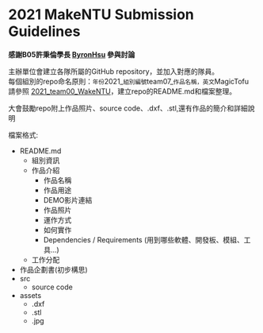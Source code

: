 # 2021 MakeNTU Submission Guidelines

**感謝B05許秉倫學長 [ByronHsu](https://github.com/ByronHsu) 參與討論**

主辦單位會建立各隊所屬的GitHub repository，並加入對應的隊員。<br>
每個組別的repo命名原則：`年份`2021_`組別編號`team07_`作品名稱，英文`MagicTofu <br>
請參照 [2021_team00_WakeNTU](https://github.com/MakeNTU/2021_team00_WakeNTU)，建立repo的README.md和檔案整理。

大會鼓勵repo附上作品照片、source code、.dxf、.stl,還有作品的簡介和詳細說明

檔案格式:
- README.md
  - 組別資訊
  - 作品介紹
    - 作品名稱
    - 作品用途
    - DEMO影片連結
    - 作品照片
    - 運作方式
    - 如何實作
    - Dependencies / Requirements (用到哪些軟體、開發板、模組、工具...)
  - 工作分配
- 作品企劃書(初步構思)
- src
  - source code
- assets
  - .dxf
  - .stl
  - .jpg
 
